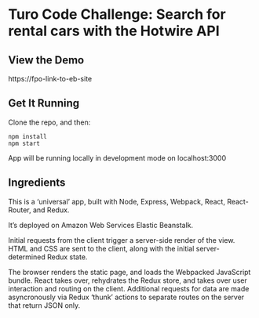 # Turo Code Challenge: Search for rental cars with the Hotwire API

## View the Demo

https://fpo-link-to-eb-site

## Get It Running

Clone the repo, and then:

```
npm install
npm start
```
App will be running locally in development mode on localhost:3000

## Ingredients

This is a ‘universal’ app, built with Node, Express, Webpack, React, React-Router, and Redux.

It’s deployed on Amazon Web Services Elastic Beanstalk.

Initial requests from the client trigger a server-side render of the view. HTML and CSS are sent to the client, along with the initial server-determined Redux state.

The browser renders the static page, and loads the Webpacked JavaScript bundle. React takes over, rehydrates the Redux store, and takes over user interaction and routing on the client. Additional requests for data are made asyncronously via Redux ‘thunk’ actions to separate routes on the server that return JSON only.
